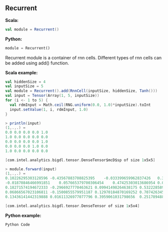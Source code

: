 ## Recurrent ##

**Scala:**
```scala
val module = Recurrent()
```
**Python:**
```python
module = Recurrent()
```

Recurrent module is a container of rnn cells. Different types of rnn cells can be added using add() function.

**Scala example:**
```scala
val hiddenSize = 4
val inputSize = 5
val module = Recurrent().add(RnnCell(inputSize, hiddenSize, Tanh()))
val input = Tensor(Array(1, 5, inputSize))
for (i <- 1 to 5) {
  val rdmInput = Math.ceil(RNG.uniform(0.0, 1.0)*inputSize).toInt
  input.setValue(1, i, rdmInput, 1.0)
}

> println(input)
(1,.,.) =
0.0	0.0	0.0	0.0	1.0
1.0	0.0	0.0	0.0	0.0
0.0	0.0	0.0	0.0	1.0
0.0	0.0	0.0	1.0	0.0
1.0	0.0	0.0	0.0	0.0

[com.intel.analytics.bigdl.tensor.DenseTensor$mcD$sp of size 1x5x5]

> module.forward(input)
(1,.,.) =
0.10226295303128596	-0.43567883708825395	-0.033399659962837426	0.32833409681802717
-0.01870846466991851	0.057665379700306454	0.47425303013686954	0.0767218304897101
0.18271574194672333	-0.2966927770463621	0.09941498264638175	0.5322285899549288
0.06866567023106811	-0.1500855579951187	0.12970184870169252	0.7074263452022179
0.13436141442319888	0.01611326977077796	0.3959061031798656	0.2517894887859813

[com.intel.analytics.bigdl.tensor.DenseTensor of size 1x5x4]
```

**Python example:**
```python
Python Code
```
